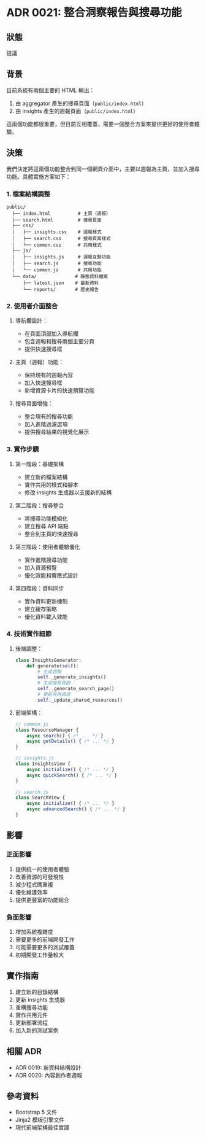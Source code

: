 # ADR 0021: 整合洞察報告與搜尋功能

## 狀態

提議

## 背景

目前系統有兩個主要的 HTML 輸出：
1. 由 aggregator 產生的搜尋頁面（`public/index.html`）
2. 由 insights 產生的週報頁面（`public/index.html`）

這兩個功能都很重要，但目前互相覆蓋，需要一個整合方案來提供更好的使用者體驗。

## 決策

我們決定將這兩個功能整合到同一個網頁介面中，主要以週報為主頁，並加入搜尋功能。具體實施方案如下：

### 1. 檔案結構調整

```
public/
  ├── index.html          # 主頁（週報）
  ├── search.html         # 搜尋頁面
  ├── css/
  │   ├── insights.css    # 週報樣式
  │   ├── search.css      # 搜尋頁面樣式
  │   └── common.css      # 共用樣式
  ├── js/
  │   ├── insights.js     # 週報互動功能
  │   ├── search.js       # 搜尋功能
  │   └── common.js       # 共用功能
  └── data/              # 靜態資料檔案
      ├── latest.json    # 最新資料
      └── reports/       # 歷史報告
```

### 2. 使用者介面整合

1. 導航欄設計：
   - 在頁面頂部加入導航欄
   - 包含週報和搜尋兩個主要分頁
   - 提供快速搜尋框

2. 主頁（週報）功能：
   - 保持現有的週報內容
   - 加入快速搜尋框
   - 新增資源卡片的快速預覽功能

3. 搜尋頁面增強：
   - 整合現有的搜尋功能
   - 加入進階過濾選項
   - 提供搜尋結果的視覺化展示

### 3. 實作步驟

1. 第一階段：基礎架構
   - 建立新的檔案結構
   - 實作共用的樣式和腳本
   - 修改 insights 生成器以支援新的結構

2. 第二階段：搜尋整合
   - 將搜尋功能模組化
   - 建立搜尋 API 端點
   - 整合到主頁的快速搜尋

3. 第三階段：使用者體驗優化
   - 實作進階搜尋功能
   - 加入資源預覽
   - 優化效能和響應式設計

4. 第四階段：資料同步
   - 實作資料更新機制
   - 建立緩存策略
   - 優化資料載入效能

### 4. 技術實作細節

1. 後端調整：
   ```python
   class InsightsGenerator:
       def generate(self):
           # 生成週報
           self._generate_insights()
           # 生成搜尋頁面
           self._generate_search_page()
           # 更新共用資源
           self._update_shared_resources()
   ```

2. 前端架構：
   ```javascript
   // common.js
   class ResourceManager {
       async search() { /* ... */ }
       async getDetails() { /* ... */ }
   }

   // insights.js
   class InsightsView {
       async initialize() { /* ... */ }
       async quickSearch() { /* ... */ }
   }

   // search.js
   class SearchView {
       async initialize() { /* ... */ }
       async advancedSearch() { /* ... */ }
   }
   ```

## 影響

### 正面影響

1. 提供統一的使用者體驗
2. 改善資源的可發現性
3. 減少程式碼重複
4. 優化維護效率
5. 提供更豐富的功能組合

### 負面影響

1. 增加系統複雜度
2. 需要更多的前端開發工作
3. 可能需要更多的測試覆蓋
4. 初期開發工作量較大

## 實作指南

1. 建立新的目錄結構
2. 更新 insights 生成器
3. 重構搜尋功能
4. 實作共用元件
5. 更新部署流程
6. 加入新的測試案例

## 相關 ADR

- ADR 0019: 新資料結構設計
- ADR 0020: 內容創作者週報

## 參考資料

- Bootstrap 5 文件
- Jinja2 模板引擎文件
- 現代前端架構最佳實踐 